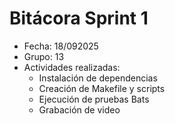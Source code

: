 # Bitácora Sprint 1
- Fecha: 18/092025
- Grupo: 13
- Actividades realizadas:
  - Instalación de dependencias
  - Creación de Makefile y scripts
  - Ejecución de pruebas Bats
  - Grabación de video